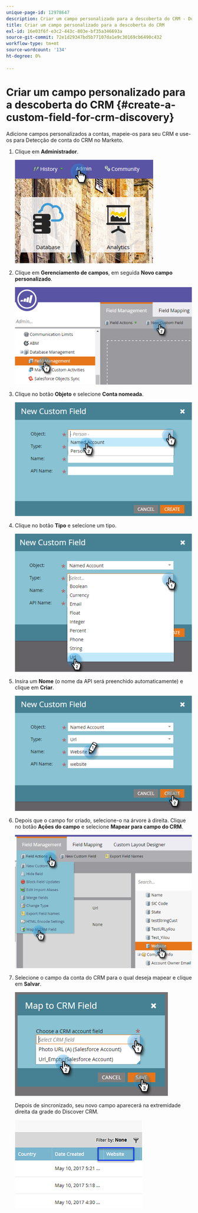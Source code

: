 ```yaml
---
unique-page-id: 12978647
description: Criar um campo personalizado para a descoberta do CRM - Documentos do Marketo - Documentação do produto
title: Criar um campo personalizado para a descoberta do CRM
exl-id: 16e03f6f-e3c2-443c-803e-bf35a346693a
source-git-commit: 72e1d29347bd5b77107da1e9c30169cb6490c432
workflow-type: tm+mt
source-wordcount: '134'
ht-degree: 0%

---
```


# Criar um campo personalizado para a descoberta do CRM {#create-a-custom-field-for-crm-discovery}

Adicione campos personalizados a contas, mapeie-os para seu CRM e use-os para Detecção de conta do CRM no Marketo.

1. Clique em **Administrador**.

   ![](assets/admin.png)

1. Clique em **Gerenciamento de campos**, em seguida **Novo campo personalizado**.

   ![](assets/two-4.png)

1. Clique no botão **Objeto** e selecione **Conta nomeada**.

   ![](assets/three-3.png)

1. Clique no botão **Tipo** e selecione um tipo.

   ![](assets/four-3.png)

1. Insira um **Nome** (o nome da API será preenchido automaticamente) e clique em **Criar**.

   ![](assets/five-3.png)

1. Depois que o campo for criado, selecione-o na árvore à direita. Clique no botão **Ações do campo** e selecione **Mapear para campo do CRM**.

   ![](assets/six-2.png)

1. Selecione o campo da conta do CRM para o qual deseja mapear e clique em **Salvar**.

   ![](assets/seven-1.png)

   Depois de sincronizado, seu novo campo aparecerá na extremidade direita da grade do Discover CRM.

   ![](assets/eight.png)
